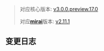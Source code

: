 > 对应核心版本: [v3.0.0.preview.17.0](https://github.com/ForteScarlet/simpler-robot/releases/tag/v3.0.0.preview.17.0)
>
> 对应[**mirai**](https://github.com/mamoe/mirai)版本: [v2.11.1](https://github.com/ForteScarlet/simpler-robot/releases/tag/2.11.1)



## 变更日志
